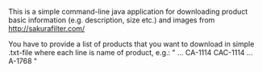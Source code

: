 This is a simple command-line java application for downloading product basic information (e.g. description, size etc.)
and images from http://sakurafilter.com/

You have to provide a list of products that you want to download in simple .txt-file where each line is name of product, e.g.:
"
...
CA-1114
CAC-1114
...
A-1768
"
